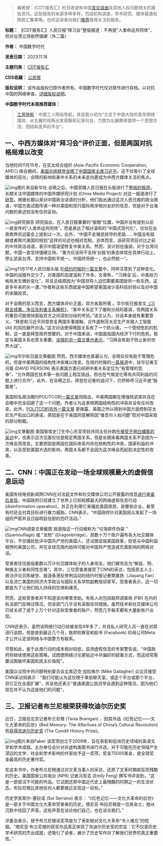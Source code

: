 



> 
> 编者按：《CDT报告汇》栏目收录和中国[言论自由](https://chinadigitaltimes.net/space/言论自由)及其他人权问题相关的报告资讯。这些报告的来源多种多样，包括机构调查、学术研究、媒体报道和网民汇集等等。也欢迎读者向我们[推荐](https://chinadigitaltimes.net/chinese/telegrambot)值得关注的报告。
> 
> 
> 




**标题：** 【CDT报告汇】人民日报“拜习会”整版报道：不再提“人类命运共同体”，但对台湾立场依然强硬（外二篇）  

**作者：** 中国数字时代  

**发表日期：** 2023.11.18  

**主题归类：** [CDT报告汇](https://chinadigitaltimes.net/chinese/category/cdt-stories/cdt%E6%8A%A5%E5%91%8A%E6%B1%87)  

**CDS收藏：** [公民馆](https://chinadigitaltimes.net/space/%E5%85%AC%E6%B0%91%E9%A6%86)  

**版权说明：** 该作品版权归原作者所有。中国数字时代仅对原作进行存档，以对抗中国的网络审查。[详细版权说明](https://chinadigitaltimes.net/chinese/copyright)。


**中国数字时代本周推荐媒体：** 



> 
> [工劳导航](https://nav.laborinfocn.com/)：中国工人网站导航，其自我介绍为“立足于中国大陆的青年网络媒体，从左翼的视角出发观察和记录社会，力图为左翼群体提供一个思想交流、团结和发声的平台”。
> 
> 
> 


一、中西方媒体对“拜习会”评价正面，但是两国对抗格局难以改变
------------------------------


当地时间11月15号，在亚太经合组织 (Asia-Pacific Economic Cooperation, APEC) 峰会期间，[美国总统拜登会晤了中国国家主席习近平](https://www.voachinese.com/a/voa-exclusive-biden-xi-to-meet-at-filoli-estate-for-4-hours-of-talks-wednesday-20231114/7354242.html)。这不仅吸引了全球媒体的目光，会晤的影响和美中关系的未来走向更成为中西方媒体关注的焦点。


![img](https://chinadigitaltimes.net/chinese/files/2023/11/post-702310-6558900caeff1.)图片来自新华社
会晤之后，中国官媒人民日报在头版进行了[整版的报道](http://paper.people.com.cn/rmrb/html/2023-11/17/nbs.D110000renmrb_01.htm)。长期关注中国媒体的中国传媒研究计划 (China Media Project) 对这一报道进行了[研究](https://chinamediaproject.org/2023/11/17/a-single-pager-on-the-biden-xi-summit/)。根据长期以来对中国政治话语的分析，他们指出通过这次人民日报的政治用语，中国方面试图传递一种对美国和现行国际秩序相对友好的信息，但是对于台海问题的表述则没有任何妥协。


![img](https://chinadigitaltimes.net/chinese/files/2023/11/A-Single-Pager-on-the-Biden-Xi-Summit-China-Media-Project_-chinamediaproject.org_.png)研究报告
研究指出，在人民日报重要的“报眼”位置，中国并没有提到以前一直宣传的“人类命运共同体”，而是表达了相对温和的“中国式现代化”，仅仅在出席商界欢迎宴会上提到过一次。此外，“中国不走殖民掠夺的老路……中国没有超越或者取代美国的规划”这样的论述也相对克制。总体而言，该研究项目对比之前的中共政治话语，表示中国渴望修复中美关系。然而，该计划也强调，对于台湾问题，中国一直坚持强硬立场，“美方应该将不支持‘台独’的表态体现在具体行动上，停止武装台湾，支持中国和平统一。中国终将统一，也必然统一”。


![img](https://chinadigitaltimes.net/chinese/files/2023/11/人民日报-拜习会-scaled.jpg)11月17号人民日报头版
在[纽约时报的一篇文章](https://cn.nytimes.com/usa/20231117/biden-xi-china-power-balance/)中，同样注意到了这种变化。中国的战狼外交少了，对美国的态度温和了许多。文章称，“‘习拜会’后，中美权力格局发生微妙变化”，并且总结原因为“中国领导人迫切需要美国提供一些东西，这是多年来的头一遭。”作者称这些东西就是中国希望美国减少高科技封锁以及对中国的金融投资。


对于会晤的意义而言，西方媒体评价正面，双方各取所需 。华尔街日报发文[《习拜会成果、争议及利害关系解析》](https://cn.wsj.com/articles/%E4%B9%A0%E6%8B%9C%E4%BC%9A%E5%88%A9%E7%9B%8A%E6%94%B8%E5%85%B3-%E4%BA%89%E8%AE%AE%E9%97%AE%E9%A2%98%E5%A4%9A-%E5%A6%A5%E5%8D%8F%E7%A9%BA%E9%97%B4%E5%B0%8F-f36f4f1d)，“美中关系定下了缓和分歧的基调，但两国关系的重启可能很快面临双方之间深刻分歧的考验。”该文认为，对话本身就有重要意义。“拜登和习近平同意恢复两国军事接触、合作遏制芬太尼生产并就人工智能 (AI) 的风险展开对话。”这次对话使得两国关系有了一个防火墙，一个管控危机的机制，这一直是拜登政府想要的。对于中国来说，中国面临国内经济下行的危机，稳定与美国关系也至关重要。[该报的另一篇文章也表示](https://cn.wsj.com/articles/%E6%8B%9C%E4%B9%A0%E4%BC%9A%E5%A6%82%E4%BD%95%E6%9C%89%E5%8A%A9%E4%BA%8E%E9%98%B2%E6%AD%A2%E6%96%B0%E7%9A%84%E4%B8%96%E7%95%8C%E5%A4%A7%E6%88%98-15711916?tesla=y)，“习拜会有助于防止新的世界大战”。


![img](https://chinadigitaltimes.net/chinese/files/2023/11/216-习拜会成果、争议及利害关系解析-华尔街日报-cn.wsj_.com_.png)华尔街日报文章截图
然而，西方媒体也普遍认为，会晤仅仅有助于管理危机，但是中美两国的结构性冲突难以改变。在纽约时报的[一篇报道](https://cn.nytimes.com/china/20231117/china-biden-xi-summit/)中，驻华记者王月眉 (DAVID PIERSON) 表示美国方面已经把中美关系定位为“有管理的竞争”，“允许两国在技术等一些问题上相互挑战，但也在气候变化等有共同利益的问题上进行合作”。此外，在会晤之后，拜登在记者的追问下，仍然称呼习近平是“独裁者”。


美国知名政治期刊POLITCO的[一篇文章](https://www.politico.com/news/magazine/2023/11/15/biden-china-nuclear-policy-00127147)则指出，中美两国都在增强核武库并且在会晤中完全回避了这一个问题。作者认为这表明两国结构性的冲突并没有任何改变。此外，[POLITCO的另外一篇文章](https://subscriber.politicopro.com/article/2023/11/biden-lifts-sanctions-tied-to-chinas-persecution-of-uyghurs-for-a-fentanyl-promise-00127865) 更揭露，美国之所以得到中国方面控制芬太尼生产和出口的承诺，原因是在于美国同意解除因“维吾尔人权问题”而对中国采取的部分制裁。


![img](https://chinadigitaltimes.net/chinese/files/2023/11/POLITICO-Pro-Article-Biden-lifts-sanctions-tied-to-Chinas-persec_-subscriber.politicopro.com_.png)文章截图
美国智库史汀生中心东亚项目共同主任孙韵在[接受不明白播客的采访](https://www.youtube.com/watch?v=FMKpUWmvT_Y)中，也表示这次见面仅仅是稳定两国关系，但是长期来看两国关系不会因为一次峰会而改变。主要原因是两国在国际体系内存在结构性的冲突，国家利益的冲突，以及受到美国大选的影响，两国关系都不会因为这次峰会而起到决定性的改善。


二、CNN：中国正在发动一场全球规模最大的虚假信息运动
---------------------------


美国有线电视新闻网CNN在对法庭文件和社交媒体公司公开披露的信息[进行审查后发现](https://amp.cnn.com/cnn/2023/11/13/us/china-online-disinformation-invs/index.html)，中国政府已经建立了世界上已知规模最大的网络虚假信息行动 (disinformation operation)，并正在利用它来骚扰美国居民、政要和企业，甚至有时还会对其目标进行暴力威胁。CNN表示，“中国政府针对美国民众发起了一场组织严密并且日益明目张胆的恐吓活动。”


![img](https://chinadigitaltimes.net/chinese/files/2023/11/China-is-using-the-worlds-largest-online-disinformation-operation-to_-amp.cnn_.com_.png)CNN调查文章截图
报道指这一行动被称为 "垃圾邮件伪装 " (Spamouflage) 或 "龙桥" (Dragonbridge)，其数十万个账户遍布各大社交媒体平台，不仅骚扰批评中国共产党的美国人，还试图诋毁美国政客，贬低与中国利益相悖的美国公司，并在全球范围内劫持可能对中国共产党造成负面影响的网络对话。


受害者往往面临着数以万计社交媒体帖子的人身攻击，他们被攻击为“叛徒、狗、种族主义者和同性恋者”。其中，三位受害者接受了CNN的采访，包括民主人士、政治评论员陈破空、报道香港反修例运动的纽约时报记者樊嘉扬（Jiayang Fan）以及流亡美国的同济大学政治与国际关系学院副教授邱家军。受害者表示，这一切都是为了让他们陷入持续的恐惧和痛苦。


然而，这些受害者并不知道该向哪里求助。有些人向包括联邦调查局 (FBI) 在内的执法部门反映过情况，但该部门几乎没有采取任何措施。虽然技术和社交媒体公司已经关闭了成千上万个针对这些受害者的账户，然而几乎每天都有大量新账户出现。


CNN还表示，虽然该网络行动已经被发现4年多了，并且私人研究人员一直在对其进行追踪，但是直到最近几个月，联邦检察官和脸书 (Facebook) 的母公司Meta才公开认定该网络与中国警方有联系。


尽管如此，鉴于此类行动的成本相对较低，监测虚假信息的专家警告说，“中国政府将继续使用这些策略，试图使网络讨论更贴近中共偏好的叙事方式，而这经常需要试图破坏美国和民主价值观”。


美国众议院中共问题特别委员会主席迈克·加拉格尔 (Mike Gallagher) 众议员接受CNN采访则表示："我们可能认为这仅限于某些聊天室，或这个平台或那个平台，但它正在全面扩展"，并且他还表示“普通美国公民迟早会遇到这种情况，因为他们现在并不认为这是他们的问题"。


三、卫报记者布兰尼根荣获得坎迪尔历史奖
-------------------


近日，卫报驻北京记者布兰尼根 (Tania Branigan) ，因其作品《红色记忆——文化大革命的后世》(Red Memory: The Afterlives of China’s Cultural Revolution) 而[获得坎迪尔历史奖](https://www.thebookseller.com/news/guardians-branigan-scoops-cundill-history-prize-for-extraordinary-debut) (The Cundill History Prize)。


![img](https://chinadigitaltimes.net/chinese/files/2023/11/post-702310-65588f630209c.)图片来自Faber
该奖项创立于2008年，旨在表彰和促进历史领域的英语文学和学术成就。主办单位会针对非虚构类图书进行评选，对于可能在历史领域产生深远的文学、社会和学术影响的作家给予这一奖项，奖金75000美金，是全球奖金最高的历史著作奖。


在这本书中，作者布兰尼根通过对文革当事人的采访，还原了文革时期疯狂而残酷的历史。美国国家公共电台 (NPR) 记者冯哲芸 (Emily Feng) 撰写书评说到，“这是一部尝试不可能的作品，它试图还原中国近代史上最残酷的时期之一的生活状态。布拉尼根比其他任何人都更接近实现这一目标。”


历史学家索尔-塞拉诺 (Sol Serrano) 表示： “《红色记忆——文化大革命的后世》是一部关于中国文化大革命受害者的历史。塔尼亚·布拉尼根是一位炼金士，她从沉默中找回了声音。这些声音在谈论他们自己，也在谈论我们。”


评委会表示，授予布兰尼根该奖项是为了表彰她对文化大革命“令人难忘”的挖掘。"塔尼亚·布兰尼根的获奖作品真正体现了坎迪尔历史奖的宗旨：它不仅是历史学术研究的杰出成就，还吸引了读者，展示了历史写作对了解我们世界的真正重要性。”















